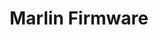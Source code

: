 ---
codehost: https://github.com/https://github.com/MarlinFirmware/Marlin
facebook: https://facebook.com/groups/1049718498464482
logohandle: marlinfw
sort: marlinfw
title: Marlin Firmware
twitter: https://x.com/MarlinFirmware
website: http://marlinfw.org/
wikipedia: https://en.wikipedia.org/wiki/Marlin_(firmware)
---